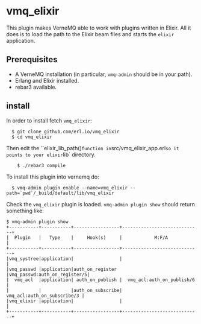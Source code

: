 # vmq_elixir

This plugin makes VerneMQ able to work with plugins written in Elixir. All it
does is to load the path to the Elixir beam files and starts the `elixir`
application.

## Prerequisites

* A VerneMQ installation (in particular, `vmq-admin` should be in your path).
* Erlang and Elixir installed.
* rebar3 available.

## install

In order to install fetch `vmq_elixir`:

```shell
  $ git clone github.com/erl.io/vmq_elixir
  $ cd vmq_elixir
```

Then edit the ``elixir_lib_path()` function in `src/vmq_elixir_app.erl` so it
points to your elixir `lib` directory.

```shell
    $ ./rebar3 compile
```

To install this plugin into vernemq do:

```shell
  $ vmq-admin plugin enable --name=vmq_elixir --path=`pwd`/_build/default/lib/vmq_elixir
```

Check the `vmq_elixir` plugin is loaded. `vmq-admin plugin show`
should return something like:

```shell
$ vmq-admin plugin show
+-----------+-----------+-----------------+-----------------------------+
|  Plugin   |   Type    |     Hook(s)     |            M:F/A            |
+-----------+-----------+-----------------+-----------------------------+
|vmq_systree|application|                 |                             |
|vmq_passwd |application|auth_on_register |vmq_passwd:auth_on_register/5|
|  vmq_acl  |application| auth_on_publish |  vmq_acl:auth_on_publish/6  |
|           |           |auth_on_subscribe| vmq_acl:auth_on_subscribe/3 |
|vmq_elixir |application|                 |                             |
+-----------+-----------+-----------------+-----------------------------+
```

